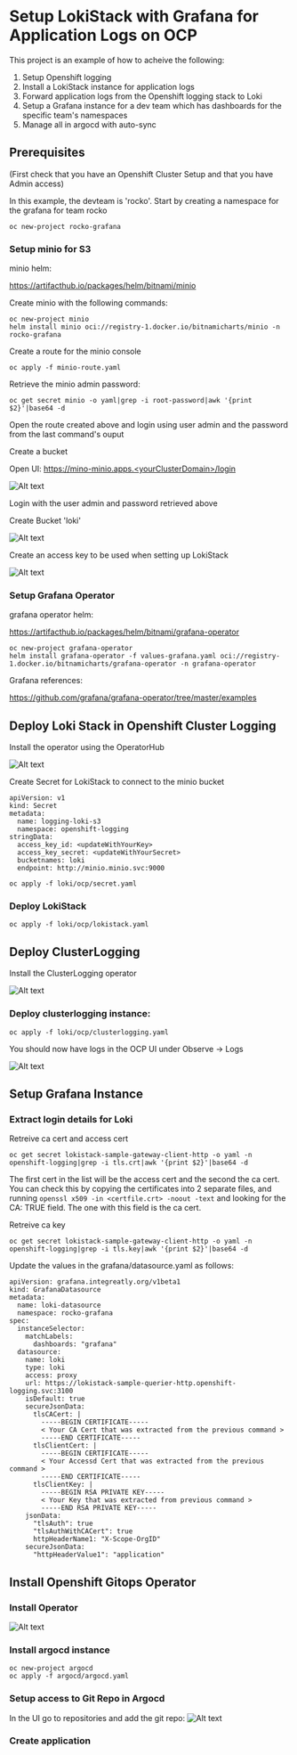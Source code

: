 # Setup LokiStack with Grafana for Application Logs on OCP


This project is an example of how to acheive the following:
1. Setup Openshift logging
2. Install a LokiStack instance for application logs
3. Forward application logs from the Openshift logging stack to Loki
4. Setup a Grafana instance for a dev team which has dashboards for the specific team's namespaces
5. Manage all in argocd with auto-sync

## Prerequisites

(First check that you have an Openshift Cluster Setup and that you have Admin access)


In this example, the devteam is 'rocko'.  Start by creating a namespace for the grafana for team rocko

```
oc new-project rocko-grafana
```

### Setup minio for S3

minio helm:

https://artifacthub.io/packages/helm/bitnami/minio

Create minio with the following commands:
```
oc new-project minio
helm install minio oci://registry-1.docker.io/bitnamicharts/minio -n rocko-grafana
```

Create a route for the minio console

```
oc apply -f minio-route.yaml
```

Retrieve the minio admin password:

```
oc get secret minio -o yaml|grep -i root-password|awk '{print $2}'|base64 -d
```

Open the route created above and login using user admin and the password from the last command's ouput

Create a bucket

Open UI:  https://mino-minio.apps.<yourClusterDomain>/login

![Alt text](screenshots/miniologin.jpeg?raw=true "Minio Login")

Login with the user admin and password retrieved above

Create Bucket 'loki'

![Alt text](screenshots/miniobucket.jpeg?raw=true "Minio Create Bucket")

Create an access key to be used when setting up LokiStack

![Alt text](screenshots/minioaccesskey.jpeg?raw=true "Minio Create Access Key")

### Setup Grafana Operator

grafana operator helm:

https://artifacthub.io/packages/helm/bitnami/grafana-operator

```
oc new-project grafana-operator
helm install grafana-operator -f values-grafana.yaml oci://registry-1.docker.io/bitnamicharts/grafana-operator -n grafana-operator
```

Grafana references:

https://github.com/grafana/grafana-operator/tree/master/examples


## Deploy Loki Stack in Openshift Cluster Logging

Install the operator using the OperatorHub

![Alt text](screenshots/lokioperator.jpeg?raw=true "Loki Operator")


Create Secret for LokiStack to connect to the minio bucket

```
apiVersion: v1
kind: Secret
metadata:
  name: logging-loki-s3
  namespace: openshift-logging
stringData:
  access_key_id: <updateWithYourKey>
  access_key_secret: <updateWithYourSecret>
  bucketnames: loki
  endpoint: http://minio.minio.svc:9000
```

```
oc apply -f loki/ocp/secret.yaml
```

### Deploy LokiStack

```
oc apply -f loki/ocp/lokistack.yaml
```

## Deploy ClusterLogging

Install the ClusterLogging operator

![Alt text](screenshots/clusterlogging.jpeg?raw=true "Cluster Logging Operator")



 ### Deploy clusterlogging instance:

```
oc apply -f loki/ocp/clusterlogging.yaml
```

You should now have logs in the OCP UI under Observe -> Logs

![Alt text](screenshots/lokilogsinui.jpeg?raw=true "Loki Logs in OCP UI")


## Setup Grafana Instance

### Extract login details for Loki

Retreive ca cert and access cert
```
oc get secret lokistack-sample-gateway-client-http -o yaml -n openshift-logging|grep -i tls.crt|awk '{print $2}'|base64 -d
```
The first cert in the list will be the access cert and the second the ca cert.  You can check this by copying the certificates into 2 separate files,
and running `openssl x509 -in <certfile.crt> -noout -text` and looking for the CA: TRUE field.  The one with this field is the ca cert.

Retreive ca key
```
oc get secret lokistack-sample-gateway-client-http -o yaml -n openshift-logging|grep -i tls.key|awk '{print $2}'|base64 -d
```

Update the values in the grafana/datasource.yaml as follows:

```
apiVersion: grafana.integreatly.org/v1beta1
kind: GrafanaDatasource
metadata:
  name: loki-datasource
  namespace: rocko-grafana
spec:
  instanceSelector:
    matchLabels:
      dashboards: "grafana"
  datasource:
    name: loki
    type: loki
    access: proxy
    url: https://lokistack-sample-querier-http.openshift-logging.svc:3100
    isDefault: true
    secureJsonData:
      tlsCACert: |
        -----BEGIN CERTIFICATE-----
        < Your CA Cert that was extracted from the previous command >
        -----END CERTIFICATE-----
      tlsClientCert: |
        -----BEGIN CERTIFICATE-----
        < Your Accessd Cert that was extracted from the previous command >
        -----END CERTIFICATE-----
      tlsClientKey: |
        -----BEGIN RSA PRIVATE KEY-----
        < Your Key that was extracted from previous command >
        -----END RSA PRIVATE KEY-----
    jsonData:
      "tlsAuth": true
      "tlsAuthWithCACert": true
      httpHeaderName1: "X-Scope-OrgID"
    secureJsonData:
      "httpHeaderValue1": "application"
```

## Install Openshift Gitops Operator

### Install Operator

![Alt text](screenshots/gitopsoperator.jpeg?raw=true "Openshift Gitops Operator")

### Install argocd instance

```
oc new-project argocd
oc apply -f argocd/argocd.yaml
```

### Setup access to Git Repo in Argocd

In the UI go to repositories and add the git repo:
![Alt text](screenshots/gitrepo.jpeg?raw=true "Argocd Git Repo")


### Create application

